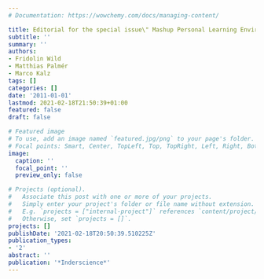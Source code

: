 ```yaml
---
# Documentation: https://wowchemy.com/docs/managing-content/

title: Editorial for the special issue\" Mashup Personal Learning Environments\"
subtitle: ''
summary: ''
authors:
- Fridolin Wild
- Matthias Palmér
- Marco Kalz
tags: []
categories: []
date: '2011-01-01'
lastmod: 2021-02-18T21:50:39+01:00
featured: false
draft: false

# Featured image
# To use, add an image named `featured.jpg/png` to your page's folder.
# Focal points: Smart, Center, TopLeft, Top, TopRight, Left, Right, BottomLeft, Bottom, BottomRight.
image:
  caption: ''
  focal_point: ''
  preview_only: false

# Projects (optional).
#   Associate this post with one or more of your projects.
#   Simply enter your project's folder or file name without extension.
#   E.g. `projects = ["internal-project"]` references `content/project/deep-learning/index.md`.
#   Otherwise, set `projects = []`.
projects: []
publishDate: '2021-02-18T20:50:39.510225Z'
publication_types:
- '2'
abstract: ''
publication: '*Inderscience*'
---
```

